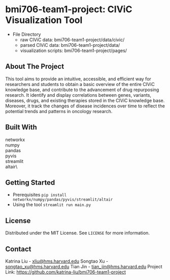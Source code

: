 # bmi706-team1-project: CIViC Visualization Tool
* File Directory
    * raw CIViC data: bmi706-team1-project/data/civic/
    * parsed CIViC data: bmi706-team1-project/data/
    * visualization scripts: bmi706-team1-project/pages/

## About The Project
This tool aims to provide an intuitive, accessible, and efficient way for researchers and students to obtain a basic overview of the entire CIViC knowledge base, and contribute to the advancement of drug repurposing research. It identify and display correlations between genes, variants, diseases, drugs, and existing therapies stored in the CIViC knowledge base. Moreover, it track the changes of disease incidences over time to reflect the potential trends and patterns in oncology research.

## Built With
networkx\
numpy\
pandas\
pyvis\
streamlit\
altair\

## Getting Started
* Prerequisites
```pip install networkx/numpy/pandas/pyvis/streamlit/altair```
* Using the tool
```streamlit run main.py```

## License
Distributed under the MIT License. See ```LICENSE``` for more information.

## Contact
Katrina Liu - xliu@hms.harvard.edu
Songtao Xu - songtao_xu@hms.harvard.edu
Tian Jin - tian_jin@hms.harvard.edu
Project Link: https://github.com/katrina-liu/bmi706-team1-project